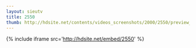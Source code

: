 ```yaml
---
layout: sieutv
title: 2550
thumb: http://hdsite.net/contents/videos_screenshots/2000/2550/preview_360p.mp4.jpg
---
```

{% include iframe src='http://hdsite.net/embed/2550' %}
 
